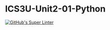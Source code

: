 # ICS3U-Unit2-01-Python


[![GitHub's Super Linter](https://github.com/huihangisaac-ho/ICS3U-Unit2-01-Python/workflows/GitHub's%20Super%20Linter/badge.svg)](https://github.com/huihangisaac-ho/ICS3U-Unit2-01-Python/actions)
